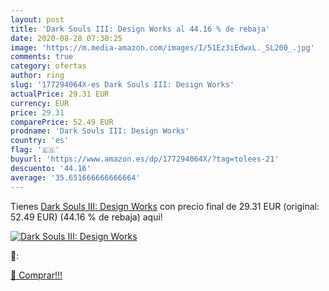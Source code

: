```yaml
---
layout: post
title: 'Dark Souls III: Design Works al 44.16 % de rebaja'
date: 2020-08-28 07:30:25
image: 'https://m.media-amazon.com/images/I/51Ez3iEdwxL._SL200_.jpg'
comments: true
category: ofertas
author: ring
slug: '177294064X-es Dark Souls III: Design Works'
actualPrice: 29.31 EUR
currency: EUR
price: 29.31
comparePrice: 52.49 EUR
prodname: 'Dark Souls III: Design Works'
country: 'es'
flag: '🇪🇸'
buyurl: 'https://www.amazon.es/dp/177294064X/?tag=tolees-21'
descuento: '44.16'
average: '35.651666666666664'
---
```


Tienes [Dark Souls III: Design Works](https://www.amazon.es/dp/177294064X/?tag=tolees-21) con precio final de  29.31 EUR (original: 52.49 EUR) (44.16 %  de rebaja) aqui!

[![Dark Souls III: Design Works](https://m.media-amazon.com/images/I/51Ez3iEdwxL._SL200_.jpg)](https://www.amazon.es/dp/177294064X/?tag=tolees-21)

🔎:


[🛒 Comprar!!!](https://www.amazon.es/dp/177294064X/?tag=tolees-21)
